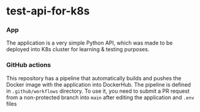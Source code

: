 # test-api-for-k8s

### App
The application is a very simple Python API, which was made to be deployed into K8s cluster for learning & testing purposes.

### GitHub actions
This repository has a pipeline that automatically builds and pushes the Docker image with the application into DockerHub.
The pipeline is defined in `.github/workflows` directory.
To use it, you need to submit a PR request from a non-protected branch into `main` after editing the application and `.env` files
